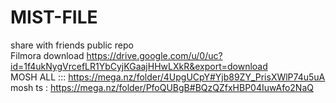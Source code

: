 # MIST-FILE
share with friends public repo<br>
Filmora download https://drive.google.com/u/0/uc?id=1f4ukNygVrcefLR1YbCyjKGaajHHwLXkR&export=download <br>
MOSH ALL ::: https://mega.nz/folder/4UpgUCpY#Yjb89ZY_PrisXWlP74u5uA   <br>
mosh ts : https://mega.nz/folder/PfoQUBgB#BQzQZfxHBP04IuwAfo2NaQ     <br>
